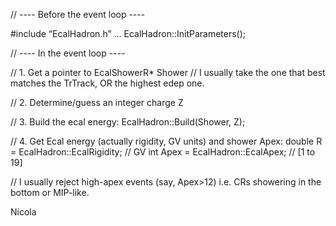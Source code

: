 // ---- Before the event loop ----

#include “EcalHadron.h”
...
EcalHadron::InitParameters();


// ---- In the event loop ----

// 1. Get a pointer to EcalShowerR* Shower
//    I usually take the one that best matches the TrTrack, OR the highest edep one.

// 2. Determine/guess an integer charge Z

// 3. Build the ecal energy: EcalHadron::Build(Shower, Z); 

// 4. Get Ecal energy (actually rigidity, GV units) and shower Apex: 
   double R = EcalHadron::EcalRigidity; // GV
   int Apex = EcalHadron::EcalApex;     // [1 to 19]

// I usually reject high-apex events (say, Apex>12) i.e. CRs showering in the bottom or MIP-like.


Nicola
